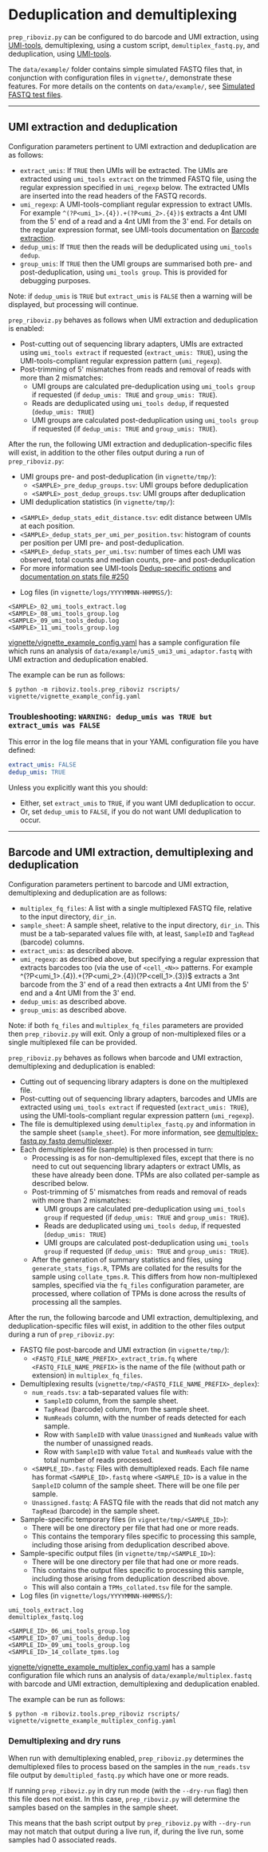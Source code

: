 # Deduplication and demultiplexing

`prep_riboviz.py` can be configured to do barcode and UMI extraction, using [UMI-tools](https://umi-tools.readthedocs.io/), demultiplexing, using a custom script, `demultiplex_fastq.py`, and deduplication, using [UMI-tools](https://umi-tools.readthedocs.io/).

The `data/example/` folder contains simple simulated FASTQ files that, in conjunction with configuration files in `vignette/`, demonstrate these features. For more details on the contents on `data/example/`, see [Simulated FASTQ test files](./data.md#simulated-fastq-test-files).

---

## UMI extraction and deduplication

Configuration parameters pertinent to UMI extraction and deduplication are as follows:

* `extract_umis`: If `TRUE` then UMIs will be extracted. The UMIs are extracted using `umi_tools extract` on the trimmed FASTQ file, using the regular expression specified in `umi_regexp` below. The extracted UMIs are inserted into the read headers of the FASTQ records.
* `umi_regexp`: A UMI-tools-compliant regular expression to extract UMIs. For example `^(?P<umi_1>.{4}).+(?P<umi_2>.{4})$` extracts a 4nt UMI from the 5' end of a read and a 4nt UMI from the 3' end. For details on the regular expression format, see UMI-tools documentation on [Barcode extraction](https://umi-tools.readthedocs.io/en/latest/reference/extract.html#barcode-extraction).
* `dedup_umis`: If `TRUE` then the reads will be deduplicated using `umi_tools dedup`.
* `group_umis`: If `TRUE` then the UMI groups are summarised both pre- and post-deduplication, using `umi_tools group`. This is provided for debugging purposes.

Note: if `dedup_umis` is `TRUE` but `extract_umis` is `FALSE` then a warning will be displayed, but processing will continue.

`prep_riboviz.py` behaves as follows when UMI extraction and deduplication is enabled:

* Post-cutting out of sequencing library adapters, UMIs are extracted using `umi_tools extract` if requested (`extract_umis: TRUE`), using the UMI-tools-compliant regular expression pattern (`umi_regexp`).
* Post-trimming of 5' mismatches from reads and removal of reads with more than 2 mismatches:
  - UMI groups are calculated pre-deduplication using `umi_tools group` if requested (if `dedup_umis: TRUE` and `group_umis: TRUE`).
  - Reads are deduplicated using `umi_tools dedup`, if requested (`dedup_umis: TRUE`)
  - UMI groups are calculated post-deduplication using `umi_tools group` if requested (if `dedup_umis: TRUE` and `group_umis: TRUE`).

After the run, the following UMI extraction and deduplication-specific files will exist, in addition to the other files output during a run of `prep_riboviz.py`:

* UMI groups pre- and post-deduplication (in `vignette/tmp/`):
  - `<SAMPLE>_pre_dedup_groups.tsv`: UMI groups before deduplication
  - `<SAMPLE>_post_dedup_groups.tsv`: UMI groups after deduplication
* UMI deduplication statistics (in `vignette/tmp/`):
 - `<SAMPLE>_dedup_stats_edit_distance.tsv`: edit distance between UMIs at each position.
  - `<SAMPLE>_dedup_stats_per_umi_per_position.tsv`: histogram of counts per position per UMI pre- and post-deduplication.
 - `<SAMPLE>_dedup_stats_per_umi.tsv`: number of times each UMI was observed, total counts and median counts, pre- and post-deduplication
 - For more information see UMI-tools [Dedup-specific options](https://umi-tools.readthedocs.io/en/latest/reference/dedup.html) and [documentation on stats file #250](https://github.com/CGATOxford/UMI-tools/issues/250)
* Log files (in `vignette/logs/YYYYMMNN-HHMMSS/`):

```
<SAMPLE>_02_umi_tools_extract.log
<SAMPLE>_08_umi_tools_group.log
<SAMPLE>_09_umi_tools_dedup.log
<SAMPLE>_11_umi_tools_group.log
```

[vignette/vignette_example_config.yaml](../vignette/vignette_example_config.yaml) has a sample configuration file which runs an analysis of `data/example/umi5_umi3_umi_adaptor.fastq` with UMI extraction and deduplication enabled.

The example can be run as follows:

```console
$ python -m riboviz.tools.prep_riboviz rscripts/ vignette/vignette_example_config.yaml 
```

### Troubleshooting: `WARNING: dedup_umis was TRUE but extract_umis was FALSE`

This error in the log file means that in your YAML configuration file you have defined:

```yaml
extract_umis: FALSE
dedup_umis: TRUE
```

Unless you explicitly want this you should:

* Either, set `extract_umis` to `TRUE`, if you want UMI deduplication to occur.
* Or, set `dedup_umis` to `FALSE`, if you do not want UMI deduplication to occur.

---

## Barcode and UMI extraction, demultiplexing and deduplication

Configuration parameters pertinent to barcode and UMI extraction, demultiplexing and deduplication are as follows:

* `multiplex_fq_files`: A list with a single multiplexed FASTQ file, relative to the input directory, `dir_in`.
* `sample_sheet`: A sample sheet, relative to the input directory, `dir_in`. This must be a tab-separated values file with, at least, `SampleID` and `TagRead` (barcode) columns.
* `extract_umis`: as described above.
* `umi_regexp`: as described above, but specifying a regular expression that extracts barcodes too (via the use of `<cell_<N>>` patterns. For example ^(?P<umi_1>.{4}).+(?P<umi_2>.{4})(?P<cell_1>.{3})$ extracts a 3nt barcode from the 3' end of a read then extracts a 4nt UMI from the 5' end and a 4nt UMI from the 3' end.
* `dedup_umis`: as described above.
* `group_umis`: as described above.

Note: if  both `fq_files` and `multiplex_fq_files` parameters are provided then `prep_riboviz.py` will exit. Only a group of non-multiplexed files or a single multiplexed file can be provided.

`prep_riboviz.py` behaves as follows when barcode and UMI extraction, demultiplexing and deduplication is enabled:

* Cutting out of sequencing library adapters is done on the multiplexed file.
* Post-cutting out of sequencing library adapters, barcodes and UMIs are extracted using `umi_tools extract` if requested (`extract_umis: TRUE`), using the UMI-tools-compliant regular expression pattern (`umi_regexp`).
* The file is demultiplexed using `demultiplex_fastq.py` and information in the sample sheet (`sample_sheet`). For more information, see [demultiplex-fastq.py fastq demultiplexer](./demultiplex-fastq.md).
* Each demultiplexed file (sample) is then processed in turn:
  - Processing is as for non-demultiplexed files, except that there is no need to cut out sequencing library adapters or extract UMIs, as these have already been done. TPMs are also collated per-sample as described below.
  - Post-trimming of 5' mismatches from reads and removal of reads with more than 2 mismatches:
    - UMI groups are calculated pre-deduplication using `umi_tools group` if requested (if `dedup_umis: TRUE` and `group_umis: TRUE`).
    - Reads are deduplicated using `umi_tools dedup`, if requested (`dedup_umis: TRUE`)
    - UMI groups are calculated post-deduplication using `umi_tools group` if requested (if `dedup_umis: TRUE` and `group_umis: TRUE`).
  - After the generation of summary statistics and files, using `generate_stats_figs.R`, TPMs are collated for the results for the sample using `collate_tpms.R`. This differs from how non-multiplexed samples, specified via the `fq_files` configuration parameter, are processed, where collation of TPMs is done across the results of processing all the samples.

After the run, the following barcode and UMI extraction, demultiplexing, and deduplication-specific files will exist, in addition to the other files output during a run of `prep_riboviz.py`:

* FASTQ file post-barcode and UMI extraction (in `vignette/tmp/`):
  - `<FASTQ_FILE_NAME_PREFIX>_extract_trim.fq` where `<FASTQ_FILE_NAME_PREFIX>` is the name of the file (without path or extension) in `multiplex_fq_files`.
* Demultiplexing results (`vignette/tmp/<FASTQ_FILE_NAME_PREFIX>_deplex`):
  - `num_reads.tsv`: a tab-separated values file with:
     - `SampleID` column, from the sample sheet.
     - `TagRead` (barcode) column, from the sample sheet.
     - `NumReads` column, with the number of reads detected for each sample.
     - Row with `SampleID` with value `Unassigned` and `NumReads` value with the number of unassigned reads.
     - Row with `SampleID` with value `Total` and `NumReads` value with the total number of reads processed. 
  - `<SAMPLE_ID>.fastq`: Files with demultiplexed reads. Each file name has format `<SAMPLE_ID>.fastq` where `<SAMPLE_ID>` is a value in the `SampleID` column of the sample sheet. There will be one file per sample.
  - `Unassigned.fastq`: A FASTQ file with the reads that did not match any `TagRead` (barcode) in the sample sheet.
* Sample-specific temporary files (in `vignette/tmp/<SAMPLE_ID>`):
  - There will be one directory per file that had one or more reads.
  - This contains the temporary files specific to processing this sample, including those arising from deduplication described above.
* Sample-specific output files (in `vignette/tmp/<SAMPLE_ID>`):
  - There will be one directory per file that had one or more reads.
  - This contains the output files specific to processing this sample, including those arising from deduplication described above.
  - This will also contain a `TPMs_collated.tsv` file for the sample.
* Log files (in `vignette/logs/YYYYMMNN-HHMMSS/`):

```
umi_tools_extract.log
demultiplex_fastq.log

<SAMPLE_ID>_06_umi_tools_group.log
<SAMPLE_ID>_07_umi_tools_dedup.log
<SAMPLE_ID>_09_umi_tools_group.log
<SAMPLE_ID>_14_collate_tpms.log
```

[vignette/vignette_example_multiplex_config.yaml](../vignette/vignette_example_multiplex_config.yaml) has a sample configuration file which runs an analysis of `data/example/multiplex.fastq` with barcode and UMI extraction, demultiplexing and deduplication enabled.

The example can be run as follows:

```console
$ python -m riboviz.tools.prep_riboviz rscripts/ vignette/vignette_example_multiplex_config.yaml 
```

### Demultiplexing and dry runs

When run with demultiplexing enabled, `prep_riboviz.py` determines the demultiplexed files to process based on the samples in the `num_reads.tsv` file output by `demultipled_fastq.py` which have one or more reads.

If running `prep_riboviz.py` in dry run mode (with the `--dry-run` flag) then this file does not exist. In this case, `prep_riboviz.py` will determine the samples based on the samples in the sample sheet.

This means that the bash script output by `prep_riboviz.py` with `--dry-run` may not match that output during a live run, if, during the live run, some samples had 0 associated reads.
